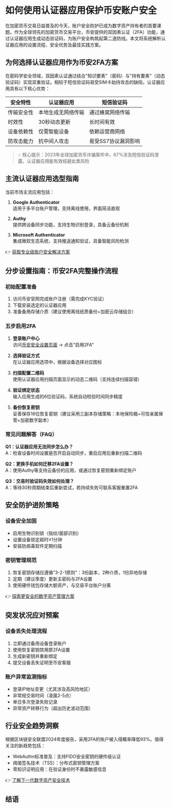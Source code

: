 # 如何使用认证器应用保护币安账户安全

在加密货币交易日益普及的今天，账户安全防护已成为数字资产持有者的首要课题。作为全球领先的加密货币交易平台，币安提供的双因素认证（2FA）功能，通过认证器应用生成动态验证码，为账户安全构筑起第二道防线。本文将系统解析认证器应用的设置流程、安全优势及最佳实践方案。

## 为何选择认证器应用作为币安2FA方案

在密码学安全领域，双因素认证通过结合"知识要素"（密码）与"持有要素"（动态验证码）实现双重验证。相较于短信验证码易受SIM卡劫持攻击的缺陷，认证器应用具有以下核心优势：

| 安全特性          | 认证器应用                | 短信验证码               |
|-------------------|--------------------------|------------------------|
| 传输安全性        | 本地生成无网络传输       | 通过蜂窝网络传输        |
| 时效性            | 30秒动态更新             | 长时间有效              |
| 设备依赖性        | 仅需智能设备             | 依赖运营商网络          |
| 防攻击能力        | 抗中间人攻击             | 易受SS7协议漏洞影响     |

> 💡 核心提示：2023年全球加密货币诈骗案件中，67%涉及短信验证码泄露，认证器应用能有效规避此类风险

## 主流认证器应用选型指南

当前市场主流应用包括：

1. **Google Authenticator**  
   适用于多平台账户管理，支持离线使用，界面简洁直观

2. **Authy**  
   提供跨设备同步功能，支持生物识别登录，具备云备份机制

3. **Microsoft Authenticator**  
   集成微软生态系统，支持推送通知验证，具备智能风险检测

👉 [获取专业级账户安全解决方案](https://bit.ly/okx_welcome)

## 分步设置指南：币安2FA完整操作流程

### 初始配置准备
1. 访问币安官网完成账户注册（需完成KYC验证）
2. 下载安装选定的认证器应用
3. 准备备用存储介质（建议使用离线纸质备份+加密云存储组合）

### 五步启用2FA
1. **登录账户中心**  
   访问[币安安全设置页面](https://www.binance.com/zh/security) → 点击"启用2FA"

2. **选择验证方式**  
   在认证器应用选项中，根据设备选择对应图标

3. **扫描配置二维码**  
   使用认证器应用扫描页面显示的动态二维码（支持连续扫描容错）

4. **验证绑定状态**  
   输入应用生成的6位验证码，系统自动校验时间同步精度

5. **备份恢复密钥**  
   妥善保存16位恢复密钥（建议采用三副本存储策略：本地保险箱+可信亲属保管+加密数字副本）

### 常见问题解答（FAQ）
**Q1：认证器应用无法同步怎么办？**  
A：检查设备时间设置是否开启自动同步，重启应用后重新扫描二维码

**Q2：更换手机如何迁移2FA设置？**  
A：使用Authy等支持云备份的应用，或通过恢复密钥重新绑定账户

**Q3：交易时验证码失效如何处理？**  
A：等待30秒周期结束后重新尝试，若持续失败可联系客服重置2FA

## 安全防护进阶策略

### 设备安全加固
- 启用生物识别锁（指纹/面部识别）
- 设置设备锁定超时≤1分钟
- 安装防病毒软件定期扫描

### 密钥管理规范
1. 恢复密钥存储应遵循"3-2-1原则"：3份副本，2种介质，1份异地存储
2. 定期（建议季度）更新主密码与2FA设置
3. 使用硬件钱包存储大额资产，与交易平台账户分离

👉 [探索更安全的数字资产管理方案](https://bit.ly/okx_welcome)

## 突发状况应对预案

### 设备丢失处理流程
1. 立即通过备用设备登录账户
2. 使用恢复密钥禁用原2FA设置
3. 生成新密钥并重新绑定
4. 提交设备丢失证明至币安客服

### 账户异常监测指标
- 登录IP地址变更（尤其涉及高风险地区）
- 非常规交易时间（凌晨2-5点）
- 单日多次登录失败记录
- 异常资产转移行为（超出历史波动范围）

## 行业安全趋势洞察

根据区块链安全联盟2024年度报告，采用2FA的账户被入侵概率降低93%。值得关注的新趋势包括：
- WebAuthn标准普及：支持FIDO安全密钥的硬件级认证
- 阈值签名技术（TSS）：分布式密钥管理方案
- 零知识证明应用：在验证身份时不暴露敏感信息

👉 [了解下一代数字资产安全技术](https://bit.ly/okx_welcome)

## 结语
